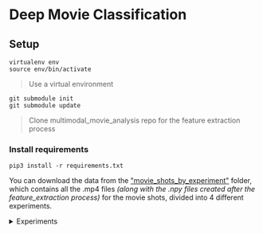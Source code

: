 # Deep Movie Classification

## Setup
```shell
virtualenv env
source env/bin/activate
```
> Use a virtual environment

<!-- ```shell
git submodule add https://github.com/tyiannak/multimodal_movie_analysis.git multimodal_movie_analysis
``` -->
```shell
git submodule init 
git submodule update
```
> Clone multimodal_movie_analysis repo for the feature extraction process

### Install requirements

```shell
pip3 install -r requirements.txt
```


You can download the data from the ["movie_shots_by_experiment"](https://drive.google.com/drive/folders/1saDBlGxu9SxtYkesu5G14W_zvXy1d5Bv?usp=sharing) folder, which contains all the .mp4 files _(along with the .npy files created after the feature_extraction process)_ for the movie shots, divided into 4 different experiments.

<details><summary>Experiments</summary>
<p> 

Experiment | Number of classes
| :--- | ---: 
Binary   | Non_Static (818 shots) <br /> Static (985 shots)
3_class  | Zoom (152 shots) <br />  Static (985 shots) <br /> Vertical_and_horizontal_movements (342 shots)
4_class  | Vertical_movements (89 shots) <br /> Panoramic (253 shots) <br />Static (985 shots) <br /> Zoom (152 shots)
10_class | Static (985 shots) <br /> Panoramic (207 shots) <br /> Zoom in (51 shots) <br /> Travelling_out (46 shots) <br /> Vertical_static (52 shots) <br /> Aerial (51 shots)<br /> Travelling_in (55 shots)<br /> Vertical_moving (37 shots)<br /> Handled (273 shots)<br /> Panoramic_lateral (46 shots)

</p>
</details>








